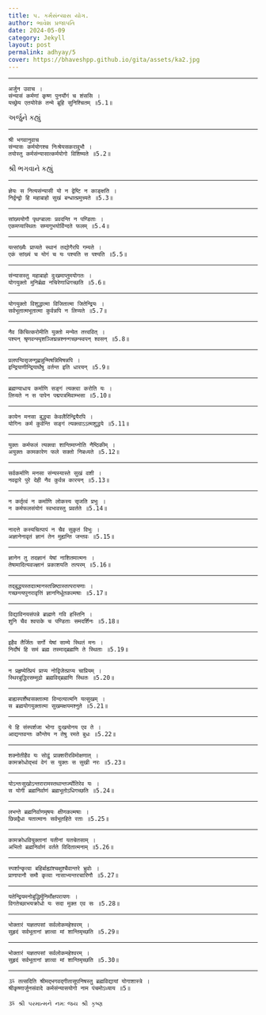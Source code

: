 ```yaml
---
title: ૫. કર્મસંન્યાસ યોગ.
author: ભાવેશ પ્રજાપતિ
date: 2024-05-09
category: Jekyll
layout: post
permalink: adhyay/5
cover: https://bhaveshpp.github.io/gita/assets/ka2.jpg
---
```


----------

```
अर्जुन उवाच ।
संन्यासं कर्मणां कृष्ण पुनर्योगं च शंससि ।
यच्छ्रेय एतयोरेकं तन्मे ब्रूहि सुनिश्चितम् ॥5.1॥
```
> 

અર્જુને કહ્યું

----------


```
श्री भगवानुवाच
संन्यासः कर्मयोगश्च निःश्रेयसकरावुभौ ।
तयोस्तु कर्मसंन्यासात्कर्मयोगो विशिष्यते ॥5.2॥
```
> 

શ્રી ભગવાને કહ્યું

----------

```
ज्ञेयः स नित्यसंन्यासी यो न द्वेष्टि न काङ्क्षति ।
निर्द्वन्द्वो हि महाबाहो सुखं बन्धात्प्रमुच्यते ॥5.3॥
```
>

----------

```
सांख्ययोगौ पृथग्बालाः प्रवदन्ति न पण्डिताः ।
एकमप्यास्थितः सम्यगुभयोर्विन्दते फलम् ॥5.4॥
```
>

----------

```
यत्सांख्यैः प्राप्यते स्थानं तद्योगैरपि गम्यते ।
एकं सांख्यं च योगं च यः पश्यति स पश्यति ॥5.5॥
```
>

----------

```
संन्यासस्तु महाबाहो दुःखमाप्तुमयोगतः ।
योगयुक्तो मुनिर्ब्रह्म नचिरेणाधिगच्छति ॥5.6॥
```
>

----------

```
योगयुक्तो विशुद्धात्मा विजितात्मा जितेन्द्रियः ।
सर्वभूतात्मभूतात्मा कुर्वन्नपि न लिप्यते ॥5.7॥
```
>

----------

```
नैव किंचित्करोमीति युक्तो मन्येत तत्त्ववित् ।
पश्यन् श्रृणवन्स्पृशञ्जिघ्रन्नश्नन्गच्छन्स्वपन् श्वसन् ॥5.8॥
```
>

----------

```
प्रलपन्विसृजन्गृह्णन्नुन्मिषन्निमिषन्नपि ।
इन्द्रियाणीन्द्रियार्थेषु वर्तन्त इति धारयन् ॥5.9॥
```
>

----------

```
ब्रह्मण्याधाय कर्माणि सङ्गं त्यक्त्वा करोति यः ।
लिप्यते न स पापेन पद्मपत्रमिवाम्भसा ॥5.10॥
```
>

----------

```
कायेन मनसा बुद्ध्या केवलैरिन्द्रियैरपि ।
योगिनः कर्म कुर्वन्ति सङ्गं त्यक्त्वाऽऽत्मशुद्धये ॥5.11॥
```
>

----------

```
युक्तः कर्मफलं त्यक्त्वा शान्तिमाप्नोति नैष्ठिकीम् ।
अयुक्तः कामकारेण फले सक्तो निबध्यते ॥5.12॥
```
>

----------

```
सर्वकर्माणि मनसा संन्यस्यास्ते सुखं वशी ।
नवद्वारे पुरे देही नैव कुर्वन्न कारयन् ॥5.13॥
```
>

----------

```
न कर्तृत्वं न कर्माणि लोकस्य सृजति प्रभुः ।
न कर्मफलसंयोगं स्वभावस्तु प्रवर्तते ॥5.14॥
```
>

----------

```
नादत्ते कस्यचित्पापं न चैव सुकृतं विभुः ।
अज्ञानेनावृतं ज्ञानं तेन मुह्यन्ति जन्तवः ॥5.15॥
```
>

----------

```
ज्ञानेन तु तदज्ञानं येषां नाशितमात्मनः ।
तेषामादित्यवज्ज्ञानं प्रकाशयति तत्परम् ॥5.16॥
```
>

----------

```
तद्बुद्धयस्तदात्मानस्तन्निष्ठास्तत्परायणाः ।
गच्छन्त्यपुनरावृत्तिं ज्ञाननिर्धूतकल्मषाः ॥5.17॥
```
>

----------

```
विद्याविनयसंपन्ने ब्राह्मणे गवि हस्तिनि ।
शुनि चैव श्वपाके च पण्डिताः समदर्शिनः ॥5.18॥
```
>

----------

```
इहैव तैर्जितः सर्गो येषां साम्ये स्थितं मनः ।
निर्दोषं हि समं ब्रह्म तस्माद्ब्रह्मणि ते स्थिताः ॥5.19॥
```
>

----------

```
न प्रहृष्येत्प्रियं प्राप्य नोद्विजेत्प्राप्य चाप्रियम् ।
स्थिरबुद्धिरसम्मूढो ब्रह्मविद्ब्रह्मणि स्थितः ॥5.20॥
```
>

----------

```
बाह्यस्पर्शेष्वसक्तात्मा विन्दत्यात्मनि यत्सुखम् ।
स ब्रह्मयोगयुक्तात्मा सुखमक्षयमश्नुते ॥5.21॥
```
>

----------

```
ये हि संस्पर्शजा भोगा दुःखयोनय एव ते ।
आद्यन्तवन्तः कौन्तेय न तेषु रमते बुधः ॥5.22॥
```
>

----------

```
शक्नोतीहैव यः सोढुं प्राक्शरीरविमोक्षणात् ।
कामक्रोधोद्भवं वेगं स युक्तः स सुखी नरः ॥5.23॥
```
>

----------

```
योऽन्तःसुखोऽन्तरारामस्तथान्तर्ज्योतिरेव यः ।
स योगी ब्रह्मनिर्वाणं ब्रह्मभूतोऽधिगच्छति ॥5.24॥
```
>

----------

```
लभन्ते ब्रह्मनिर्वाणमृषयः क्षीणकल्मषाः ।
छिन्नद्वैधा यतात्मानः सर्वभूतहिते रताः ॥5.25॥
```
>

----------

```
कामक्रोधवियुक्तानां यतीनां यतचेतसाम् ।
अभितो ब्रह्मनिर्वाणं वर्तते विदितात्मनाम् ॥5.26॥
```
>

----------

```
स्पर्शान्कृत्वा बहिर्बाह्यांश्चक्षुश्चैवान्तरे भ्रुवोः ।
प्राणापानौ समौ कृत्वा नासाभ्यन्तरचारिणौ ॥5.27॥
```
>

----------

```
यतेन्द्रियमनोबुद्धिर्मुनिर्मोक्षपरायणः ।
विगतेच्छाभयक्रोधो यः सदा मुक्त एव सः ॥5.28॥
```
>

----------

```
भोक्तारं यज्ञतपसां सर्वलोकमहेश्वरम् ।
सुहृदं सर्वभूतानां ज्ञात्वा मां शान्तिमृच्छति ॥5.29॥
```
>

----------

```
भोक्तारं यज्ञतपसां सर्वलोकमहेश्वरम् ।
सुहृदं सर्वभूतानां ज्ञात्वा मां शान्तिमृच्छति ॥5.30॥
```
>

----------

```
ૐ तत्सदिति श्रीमद्भगवद्गीतासूपनिषस्तु ब्रह्मविद्यायां योगाशास्त्रे ।
श्रीकृष्णार्जुनसंवादे कर्मसंन्यासयोगो नाम पंचमोऽध्याय ॥5॥
```

`ૐ શ્રી પરમાત્મને નમઃ`
`જય શ્રી કૃષ્ણ`